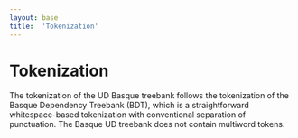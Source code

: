 ```yaml
---
layout: base
title:  'Tokenization'
---
```


# Tokenization

The tokenization of the UD Basque treebank follows the tokenization of the Basque Dependency Treebank (BDT), which is a straightforward whitespace-based tokenization with conventional separation of punctuation. The Basque UD treebank does not contain multiword tokens.
